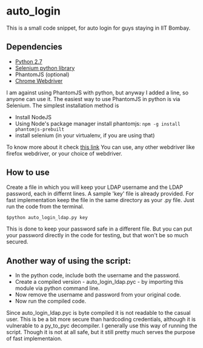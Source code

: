 # auto_login
This is a small code snippet, for auto login for guys staying in IIT Bombay.

## Dependencies

* [Python 2.7](https://www.python.org/download/releases/2.7/)
* [Selenium python library](https://pypi.python.org/pypi/selenium)
* PhantomJS (optional)
* [Chrome Webdriver](https://sites.google.com/a/chromium.org/chromedriver/downloads)

I am against using PhantomJS with python, but anyway I added a line, so anyone can use it. The easiest way to use PhantomJS in python is via Selenium. The simplest installation method is

* Install NodeJS
* Using Node's package manager install phantomjs: `npm -g install phantomjs-prebuilt`
* install selenium (in your virtualenv, if you are using that)

To know more about it check [this link](https://dzone.com/articles/python-testing-phantomjs)
You can use, any other webdriver like firefox webdriver, or your choice of webdriver.


## How to use
Create a file in which you will keep your LDAP username and the LDAP password, each in differnt lines. A sample 'key' file is already provided. For fast implementation keep the file in the same directory as your .py file. Just run the code from the terminal.

```python
$python auto_login_ldap.py key
```

This is done to keep your password safe in a different file. But you can put your password directly in the code for testing, but that won't be so much secured.

## Another way of using the script:


* In the python code, include both the username and the password.
* Create a compiled version - auto_login_ldap.pyc - by importing this module via python command line.
* Now remove the username and password from your original code.
* Now run the compiled code.

Since auto_login_ldap.pyc is byte compiled it is not readable to the casual user. This is be a bit more secure than hardcoding credentials, although it is vulnerable to a py_to_pyc decompiler.
I generally use this way of running the script. Though it is not at all safe, but it still pretty much serves the purpose of fast implementaion.
